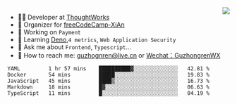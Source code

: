 <img align="right" src="https://github-readme-stats.vercel.app/api?username=guzhongren&show_icons=true&icon_color=805AD5&text_color=000&bg_color=ffffff&hide_title=true" />

- 👨‍💻  Developer at [ThoughtWorks](https://thoughtworks.com)
- 🏢 Organizer for [freeCodeCamp-XiAn](https://github.com/orgs/freeCodeCamp-XiAn)
- 🔭 Working on `Payment`
- 🌱 Learning [Deno](https://deno.land/),`4 metrics`,  `Web Application Security`
- 💬 Ask me about `Frontend`, `Typescript`...
- 🔎 How to reach me: [guzhognren@live.cn](guzhognren@live.cn) or [Wechat：GuzhongrenWX]()

<!--START_SECTION:waka-->
```text
YAML         1 hr 57 mins    ██████████▓░░░░░░░░░░░░░░   42.81 % 
Docker       54 mins         █████░░░░░░░░░░░░░░░░░░░░   19.83 % 
JavaScript   45 mins         ████▒░░░░░░░░░░░░░░░░░░░░   16.73 % 
Markdown     18 mins         █▓░░░░░░░░░░░░░░░░░░░░░░░   06.63 % 
TypeScript   11 mins         █░░░░░░░░░░░░░░░░░░░░░░░░   04.19 % 
```
<!--END_SECTION:waka-->

